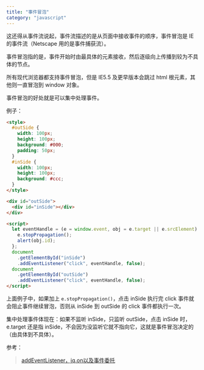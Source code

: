 ```yaml
---
title: "事件冒泡"
category: "javascript"
---
```


这还得从事件流说起，事件流描述的是从页面中接收事件的顺序，事件冒泡是 IE 的事件流（Netscape 用的是事件捕获流）。

事件冒泡指的是，事件开始时由最具体的元素接收，然后逐级向上传播到较为不具体的节点。

所有现代浏览器都支持事件冒泡，但是 IE5.5 及更早版本会跳过 html 根元素，其他则一直冒泡到 window 对象。

事件冒泡的好处就是可以集中处理事件。

例子：

```html
<style>
  #outSide {
    width: 100px;
    height: 100px;
    background: #000;
    padding: 50px;
  }
  #inSide {
    width: 100px;
    height: 100px;
    background: #ccc;
  }
</style>

<div id="outSide">
  <div id="inSide"></div>
</div>

<script>
  let eventHandle = (e = window.event, obj = e.target || e.srcElement) => {
    e.stopPropagation();
    alert(obj.id);
  };
  document
    .getElementById("inSide")
    .addEventListener("click", eventHandle, false);
  document
    .getElementById("outSide")
    .addEventListener("click", eventHandle, false);
</script>
```

上面例子中，如果加上 `e.stopPropagation()`，点击 inSide 执行完 click 事件就会阻止事件继续冒泡，否则从 inSide 到 outSide 的 click 事件都执行一次。

集中处理事件体现在：如果不监听 inSide，只监听 outSide，点击 inSide 时，e.target 还是指 inSide，不会因为没监听它就不指向它，这就是事件冒泡决定的（由具体到不具体）。

参考：
> [addEventListener，jq.on以及事件委托](https://blog.csdn.net/xixi880928/article/details/69230076)
